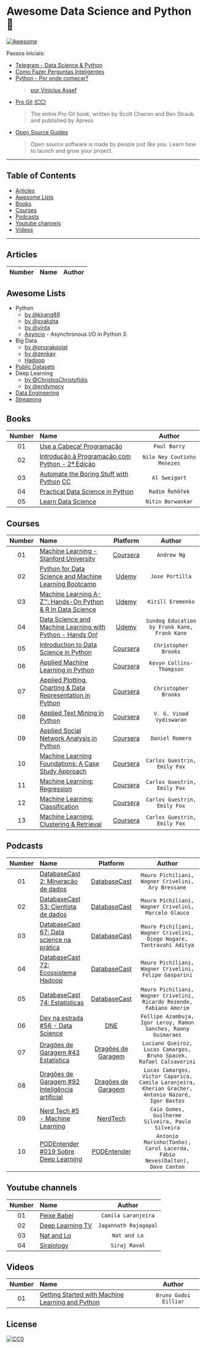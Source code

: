 # Awesome Data Science and Python :snake: 

[![Awesome](https://cdn.rawgit.com/sindresorhus/awesome/d7305f38d29fed78fa85652e3a63e154dd8e8829/media/badge.svg)](https://github.com/sindresorhus/awesome)


Passos iniciais:
* [Telegram - Data Science & Python](https://t.me/datasciencepython)
* [Como Fazer Perguntas Inteligentes](http://wiki.python.org.br/ComoFazerPerguntasInteligentes)
* [Python - Por onde começar?](http://aprenda-python.blogspot.com.br/p/por-onde-comecar.html)
	> [por Vinicius Assef](https://twitter.com/viniciusban)
* [Pro Git](https://git-scm.com/book/pt-br/v2) [(CC)](https://creativecommons.org/) 
	> The entire Pro Git book, written by Scott Chacon and Ben Straub and published by Apress
* [Open Source Guides](https://opensource.guide/) 
	> Open source software is made by people just like you. Learn how to launch and grow your project. 

---

## Table of Contents

<!-- toc -->

  * [Articles](#articles)
  * [Awesome Lists](#awesome-lists)
  * [Books](#books)
  * [Courses](#courses)
  * [Podcasts](#podcasts)
  * [Youtube channels](#youtubechannels)
  * [Videos](#videos)

<!-- toc stop -->

---

## Articles
| Number | Name |  Author | 
| :---: | :--- | :---: | 

## Awesome Lists
<!---
https://github.com/bayandin/awesome-awesomeness
-->
- Python
	- [by @kirang89](https://github.com/kirang89/pycrumbs)
	- [by @svaksha](https://github.com/svaksha/pythonidae)
	- [by @vinta](https://github.com/vinta/awesome-python)
	- [Asyncio](https://github.com/timofurrer/awesome-asyncio) - Asynchronous I/O in Python 3.
- Big Data
	- [by @onurakpolat](https://github.com/onurakpolat/awesome-bigdata)
	- [by @zenkay](https://github.com/zenkay/bigdata-ecosystem)
	- [Hadoop](https://github.com/youngwookim/awesome-hadoop)
- [Public Datasets](https://github.com/caesar0301/awesome-public-datasets)
- Deep Learning
	- [by @ChristosChristofidis](https://github.com/ChristosChristofidis/awesome-deep-learning)
	- [by @endymecy](https://github.com/endymecy/awesome-deeplearning-resources)
- [Data Engineering](https://github.com/igorbarinov/awesome-data-engineering)
- [Streaming](https://github.com/manuzhang/awesome-streaming)

## Books
| Number | Name |  Author | 
| :---: | :--- | :---: | 
| 01 | [Use a Cabeça! Programação](http://www.altabooks.com.br/use-a-cabeca-programacao.html)| `Paul Barry` |
| 02 | [Introdução à Programação com Python - 2ª Edição](https://www.amazon.com.br/gp/product/8575224085/ref=as_li_qf_sp_asin_il_tl?ie=UTF8&camp=1789&creative=9325&creativeASIN=8575224085&linkCode=as2&tag=livropython-20)| `Nilo Ney Coutinho Menezes` |
| 03 | [Automate the Boring Stuff with Python](https://automatetheboringstuff.com/) [CC](https://creativecommons.org/)| `Al Sweigart` |
| 04 | [Practical Data Science in Python](http://radimrehurek.com/data_science_python/)| `Radim Řehůřek` |
| 05 | [Learn Data Science](http://learnds.com/)| `Nitin Borwankar`|

## Courses
| Number | Name | Platform  | Author | 
| :---: | :--- | :---: | :---: |
| 01 | [Machine Learning - Stanford University](https://www.coursera.org/learn/machine-learning)|[Coursera](https://www.coursera.org/)| `Andrew Ng` |
| 02 | [Python for Data Science and Machine Learning Bootcamp](https://www.udemy.com/python-for-data-science-and-machine-learning-bootcamp/)|[Udemy](https://www.udemy.com/)| `Jose Portilla` |
| 03 | [Machine Learning A-Z™: Hands-On Python & R In Data Science](https://www.udemy.com/machinelearning)|[Udemy](https://www.udemy.com/)| `Kirill Eremenko` |
| 04 | [Data Science and Machine Learning with Python - Hands On!](https://www.udemy.com/data-science-and-machine-learning-with-python-hands-on/)|[Udemy](https://www.udemy.com/)| `Sundog Education by Frank Kane, Frank Kane` |
| 05 | [Introduction to Data Science in Python](https://www.coursera.org/learn/python-data-analysis)|[Coursera](https://www.coursera.org/)| `Christopher Brooks` |
| 06 | [Applied Machine Learning in Python](https://www.coursera.org/learn/python-machine-learning)|[Coursera](https://www.coursera.org/)| `Kevyn Collins-Thompson` |
| 07 | [Applied Plotting, Charting & Data Representation in Python](https://www.coursera.org/learn/python-plotting)|[Coursera](https://www.coursera.org/)| `Christopher Brooks` |
| 08 | [Applied Text Mining in Python](https://www.coursera.org/learn/python-text-mining)|[Coursera](https://www.coursera.org/)| `V. G. Vinod Vydiswaran` |
| 09 | [Applied Social Network Analysis in Python](https://www.coursera.org/learn/python-social-network-analysis)|[Coursera](https://www.coursera.org/)| `Daniel Romero` |
| 10 | [Machine Learning Foundations: A Case Study Approach](https://www.coursera.org/learn/ml-foundations)|[Coursera](https://www.coursera.org/)| `Carlos Guestrin, Emily Fox` |
| 11 | [Machine Learning: Regression](https://www.coursera.org/learn/ml-foundations)|[Coursera](https://www.coursera.org/)| `Carlos Guestrin, Emily Fox` |
| 12 | [Machine Learning: Classification](https://www.coursera.org/learn/ml-classification)|[Coursera](https://www.coursera.org/)| `Carlos Guestrin, Emily Fox` |
| 13 | [Machine Learning: Clustering & Retrieval](https://www.coursera.org/learn/ml-clustering-and-retrieval)|[Coursera](https://www.coursera.org/)| `Carlos Guestrin, Emily Fox` |

## Podcasts
| Number | Name | Platform  | Author | 
| :---: | :--- | :---: | :---: |
|01|[DatabaseCast  2: Mineração de dados](http://databasecast.com.br/wp/databasecast-2-mineracao-de-dados/)| [DatabaseCast](http://databasecast.com.br/wp/sample-page/) | `Mauro Pichiliani, Wagner Crivelini, Ary Bressane` |
|02|[DatabaseCast 53: Cientista de dados](http://databasecast.com.br/wp/databasecast-53-cientista-de-dados/)| [DatabaseCast](http://databasecast.com.br/wp/sample-page/) | `Mauro Pichiliani, Wagner Crivelini, Marcelo Glauco` |
|03|[DatabaseCast 67: Data science na prática](http://databasecast.com.br/wp/databasecast-67-data-science-na-pratica/)| [DatabaseCast](http://databasecast.com.br/wp/sample-page/) | `Mauro Pichiliani, Wagner Crivelini, Diego Nogare, Tantravahi Aditya` |
|04|[DatabaseCast 72: Ecossistema Hadoop](http://databasecast.com.br/wp/databasecast-72-ecossistema-hadoop/)| [DatabaseCast](http://databasecast.com.br/wp/sample-page/) | `Mauro Pichiliani, Wagner Crivelini, Felipe Gasparini` |
|05|[DatabaseCast 74: Estatísticas](http://databasecast.com.br/wp/databasecast-74-estatisticas/)| [DatabaseCast](http://databasecast.com.br/wp/sample-page/) | `Mauro Pichiliani, Wagner Crivelini, Ricardo Rezende, Fabiano Amorim` |
|06|[Dev na estrada #56 - Data Science](http://devnaestrada.com.br/2016/06/03/data-science.html)| [DNE](http://devnaestrada.com.br/) |`Fellipe Azambuja, Igor Leroy, Ramon Sanches, Raony Guimaraes` |
|07|[Dragões de Garagem #43 Estatística](http://dragoesdegaragem.com/podcast/dragoes-de-garagem-43-estatistica/)| [Dragões de Garagem](http://dragoesdegaragem.com/sobre/) | `Luciano Queiroz, Lucas Camargos, Bruno Spacek, Rafael Calsaverini` |
|08|[Dragões de Garagem #92 Inteligência artificial](http://dragoesdegaragem.com/podcast/dragoes-de-garagem-92-inteligencia-artificial/)| [Dragões de Garagem](http://dragoesdegaragem.com/sobre/) | `Lucas Camargos, Victor Caparica, Camila Laranjeira, Kherian Gracher, Antonio Nazaré, Igor Bastos` |
|09|[Nerd Tech #5 - Machine Learning](https://jovemnerd.com.br/nerdcast/nerdtech/machine-learning/)| [NerdTech](https://jovemnerd.com.br/playlist/nerdtech/) | `Caio Gomes, Guilherme Silveira, Paulo Silveira` |
|10|[PODEntender #019 Sobre Deep Learning](http://dragoesdegaragem.com/podentender/019-sobre-deep-learning)| [PODEntender](http://dragoesdegaragem.com/podentender) | `Antonio Marinho(Tonho), Carol Lacerda, Fábio Neves(Dalton), Dave Canton` |

<h2 id="youtubechannels">Youtube channels</h2>

| Number | Name | Author | 
| :---: | :--- | :---: |
|01|[Peixe Babel](https://www.youtube.com/user/CanalPeixeBabel)| `Camila Laranjeira` |
|02|[Deep Learning TV](https://www.youtube.com/channel/UC9OeZkIwhzfv-_Cb7fCikLQ)| `Jagannath Rajagopal` |
|03|[Nat and Lo](https://www.youtube.com/channel/UCf4AIjSwE-E2TggCPdm-z-A)| `Nat and Lo` |
|04|[Sirajology](https://www.youtube.com/channel/UCWN3xxRkmTPmbKwht9FuE5A)| `Siraj Raval` |

## Videos
| Number | Name | Author | 
| :---: | :--- | :---: |
|01|[Getting Started with Machine Learning and Python](https://youtu.be/rCsbaHhvxfI)| `Bruno Godoi Eilliar` |


## License

[![CC0](http://mirrors.creativecommons.org/presskit/buttons/88x31/svg/cc-zero.svg)](https://creativecommons.org/publicdomain/zero/1.0/)
